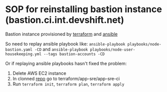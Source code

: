 # SOP for reinstalling bastion instance (bastion.ci.int.devshift.net)

Bastion instance provisioned by [terraform](https://gitlab.cee.redhat.com/app-sre/infra/-/blob/master/terraform/app-sre/app-sre-ci/ci-int-bastion.tf) and [ansible](https://gitlab.cee.redhat.com/app-sre/infra/-/blob/master/ansible/playbooks/node-bastion.yaml)

So need to replay ansible playbook like: `ansible-playbook playbooks/node-bastion.yaml -CD` and `ansible-playbook playbooks/node-user-housekeeping.yml --tags bastion-accounts -CD`

Or if replaying ansible playbooks hasn't fixed the problem:
1. Delete AWS EC2 instance
1. In clonned [repo](https://gitlab.cee.redhat.com/app-sre/infra/) go to terraform/app-sre/app-sre-ci
1. Run `terraform init`, `terraform plan`, `terraform apply`
